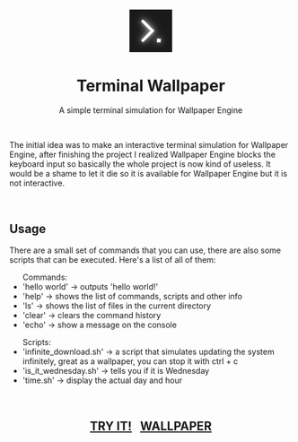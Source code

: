 <h3 align="center"><img src='https://raw.githubusercontent.com/JayexDesigns/terminal-wallpaper/main/public/logo512.png' width='15%'></h3>
<h1 align="center">Terminal Wallpaper</h1>
<p align="center">A simple terminal simulation for Wallpaper Engine</p>
<br/>
<p>The initial idea was to make an interactive terminal simulation for Wallpaper Engine, after finishing the project I realized Wallpaper Engine blocks the keyboard input so basically the whole project is now kind of useless. It would be a shame to let it die so it is available for Wallpaper Engine but it is not interactive.</p>
<br/>
<h2>Usage</h2>
<p>There are a small set of commands that you can use, there are also some scripts that can be executed. Here's a list of all of them:</p>
<ul>Commands:
    <li>'hello world'   ->   outputs 'hello world!'</li>
    <li>'help'   ->   shows the list of commands, scripts and other info</li>
    <li>'ls'   ->   shows the list of files in the current directory</li>
    <li>'clear'   ->   clears the command history</li>
    <li>'echo'   ->   show a message on the console</li>
</ul>
<ul>Scripts:
    <li>'infinite_download.sh'   ->   a script that simulates updating the system infinitely, great as a wallpaper, you can stop it with ctrl + c</li>
    <li>'is_it_wednesday.sh'   ->   tells you if it is Wednesday</li>
    <li>'time.sh'   ->   display the actual day and hour</li>
</ul>
<br/>
<h2 align="center"><a href="https://jayexdesigns.github.io/terminal-wallpaper/">TRY IT!</a>&nbsp;&nbsp;&nbsp;<a href="https://steamcommunity.com/sharedfiles/filedetails/?id=2650274368">WALLPAPER</a></h2>
